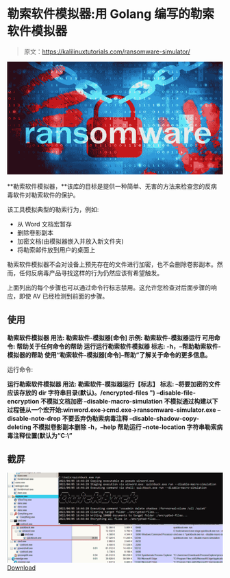 # 勒索软件模拟器:用 Golang 编写的勒索软件模拟器

> 原文：<https://kalilinuxtutorials.com/ransomware-simulator/>

[![](img/b79ec867e7df0f9ae54c09d4279e6b5d.png)](https://blogger.googleusercontent.com/img/b/R29vZ2xl/AVvXsEjBSN4vq8IGlv_k5Rw127DT9VpdPE2nbCgYIe0p5RP6dIHWIryTAlVVY1j6pqY1JVvgf0OsfUfWbXSIsNrFRNdxnlgJko-WQkuNDSf37OMGuadxpAqLscZq1eY-v3GnqQXs2Mnj8uCMaOkkB-g1UePQfrrPYpUqpeJu_pY32MHT-iwWAr6WHMZdMBZh/s728/6a4a49_d13bb31280524c17aa0617ba59c98210_mv2.png)

**勒索软件模拟器，**该库的目标是提供一种简单、无害的方法来检查您的反病毒软件对勒索软件的保护。

该工具模拟典型的勒索行为，例如:

*   从 Word 文档宏暂存
*   删除卷影副本
*   加密文档(由模拟器嵌入并放入新文件夹)
*   将勒索邮件放到用户的桌面上

勒索软件模拟器不会对设备上预先存在的文件进行加密，也不会删除卷影副本。然而，任何反病毒产品寻找这样的行为仍然应该有希望触发。

上面列出的每个步骤也可以通过命令行标志禁用。这允许您检查对后面步骤的响应，即使 AV 已经检测到前面的步骤。

## 使用

**勒索软件模拟器
用法:
勒索软件-模拟器[命令]
示例:
勒索软件-模拟器运行
可用命令:
帮助关于任何命令的帮助
运行运行勒索软件模拟器
标志:
-h，–帮助勒索软件-模拟器的帮助
使用“勒索软件-模拟器[命令]–帮助”了解关于命令的更多信息。**

运行命令:

**运行勒索软件模拟器
用法:
勒索软件-模拟器运行【标志】
标志:
–将要加密的文件应该存放的 dir 字符串目录(默认)。/encrypted-files ")
–disable-file-encryption 不模拟文档加密
–disable-macro-simulation 不模拟通过构建以下过程链从一个宏开始:winword.exe->cmd.exe->ransomware-simulator.exe
–disable-note-drop 不要丢弃伪勒索病毒注释
–disable-shadow-copy-deleting 不模拟卷影副本删除
-h，–help 帮助运行
–note-location 字符串勒索病毒注释位置(默认为“C:\”**

## 截屏

![](img/062e70a98ede25e17bd90a9de4702dae.png)[Download](https://github.com/NextronSystems/ransomware-simulator)